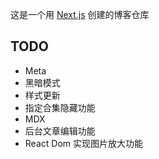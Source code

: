 这是一个用 [Next.js](https://nextjs.org/) 创建的博客仓库

## TODO

-   Meta
-   黑暗模式
-   样式更新
-   指定合集隐藏功能
-   MDX
-   后台文章编辑功能
-   React Dom 实现图片放大功能
